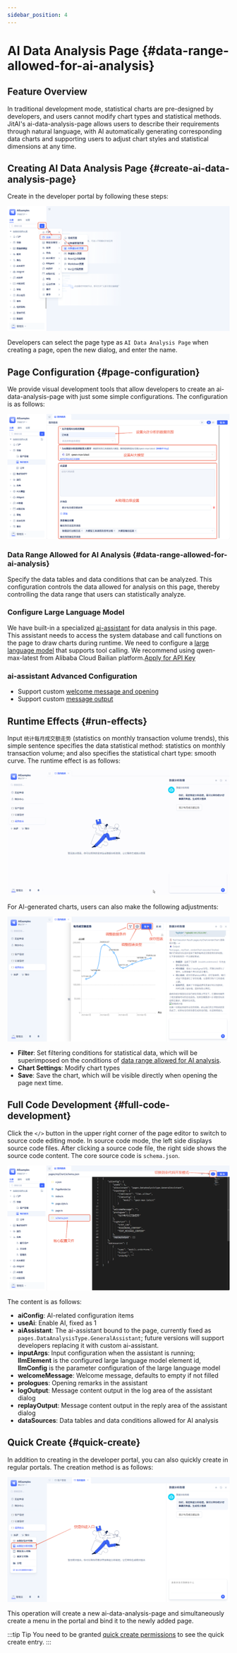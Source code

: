 ```yaml
---
sidebar_position: 4
---
```


# AI Data Analysis Page {#data-range-allowed-for-ai-analysis}
## Feature Overview
In traditional development mode, statistical charts are pre-designed by developers, and users cannot modify chart types and statistical methods. JitAI's ai-data-analysis-page allows users to describe their requirements through natural language, with AI automatically generating corresponding data charts and supporting users to adjust chart styles and statistical dimensions at any time.

## Creating AI Data Analysis Page {#create-ai-data-analysis-page}
Create in the developer portal by following these steps:

![新建ai-data-analysis-page-创建](./imgs/create.png)

Developers can select the page type as `AI Data Analysis Page` when creating a page, open the new dialog, and enter the name.

## Page Configuration {#page-configuration}
We provide visual development tools that allow developers to create an ai-data-analysis-page with just some simple configurations. The configuration is as follows:

![新建ai-data-analysis-page-配置](./imgs/setting.png)

### Data Range Allowed for AI Analysis {#data-range-allowed-for-ai-analysis} 
Specify the data tables and data conditions that can be analyzed. This configuration controls the data allowed for analysis on this page, thereby controlling the data range that users can statistically analyze.

### Configure Large Language Model
We have built-in a specialized [ai-assistant](../../ai-assitant/create-ai-assistant) for data analysis in this page. This assistant needs to access the system database and call functions on the page to draw charts during runtime. We need to configure a [large language model](../../ai-llm/create-ai-llm) that supports tool calling. We recommend using qwen-max-latest from Alibaba Cloud Bailian platform.<a href="https://bailian.console.aliyun.com/?tab=model#/api-key" target="_blank">Apply for API Key</a>

### ai-assistant Advanced Configuration
- Support custom [welcome message and opening](../../ai-assitant/create-ai-assistant#welcome-message-and-opening)
- Support custom [message output](../../ai-assitant/create-ai-assistant#message-output)

## Runtime Effects {#run-effects}
Input `统计每月成交额走势` (statistics on monthly transaction volume trends), this simple sentence specifies the data statistical method: statistics on monthly transaction volume; and also specifies the statistical chart type: smooth curve.
The runtime effect is as follows:

![新建ai-data-analysis-page-演示](./imgs/chart_demo.gif)

For AI-generated charts, users can also make the following adjustments:

![新建ai-data-analysis-page-修改图表](./imgs/chart_update.png)

- **Filter**: Set filtering conditions for statistical data, which will be superimposed on the conditions of [data range allowed for AI analysis](#data-range-allowed-for-ai-analysis).
- **Chart Settings**: Modify chart types
- **Save**: Save the chart, which will be visible directly when opening the page next time.
## Full Code Development {#full-code-development}
Click the `</>` button in the upper right corner of the page editor to switch to source code editing mode.
In source code mode, the left side displays source code files. After clicking a source code file, the right side shows the source code content. The core source code is `schema.json`.

![新建ai-data-analysis-page-源码](./imgs/schema.png)

The content is as follows:
- **aiConfig**: AI-related configuration items
 - **useAi**: Enable AI, fixed as 1
 - **aiAssistant**: The ai-assistant bound to the page, currently fixed as `pages.DataAnalysisType.GeneralAssistant`; future versions will support developers replacing it with custom ai-assistant.
 - **inputArgs**: Input configuration when the assistant is running; **llmElement** is the configured large language model element id, **llmConfig** is the parameter configuration of the large language model
 - **welcomeMessage**: Welcome message, defaults to empty if not filled
 - **prologues**: Opening remarks in the assistant
 - **logOutput**: Message content output in the log area of the assistant dialog
 - **replayOutput**: Message content output in the reply area of the assistant dialog
- **dataSources**: Data tables and data conditions allowed for AI analysis

## Quick Create {#quick-create}
In addition to creating in the developer portal, you can also quickly create in regular portals. The creation method is as follows:

![新建ai-data-analysis-page-源码](./imgs/quickly.png)

This operation will create a new ai-data-analysis-page and simultaneously create a menu in the portal and bind it to the newly added page.

:::tip Tip
You need to be granted [quick create permissions](../../user-and-permission/role-portal-menu-permissions#specify-accessible-portals-and-menus) to see the quick create entry.
:::